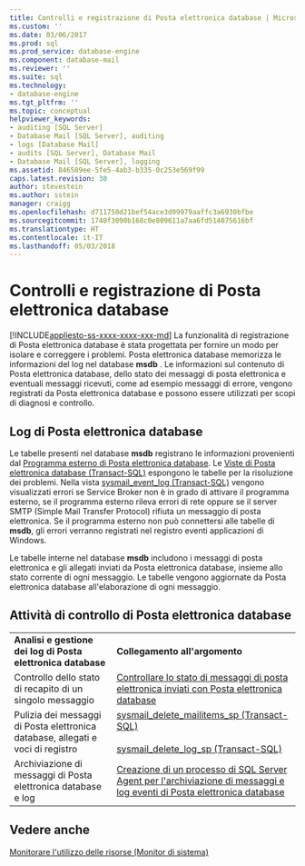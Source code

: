 ```yaml
---
title: Controlli e registrazione di Posta elettronica database | Microsoft Docs
ms.custom: ''
ms.date: 03/06/2017
ms.prod: sql
ms.prod_service: database-engine
ms.component: database-mail
ms.reviewer: ''
ms.suite: sql
ms.technology:
- database-engine
ms.tgt_pltfrm: ''
ms.topic: conceptual
helpviewer_keywords:
- auditing [SQL Server]
- Database Mail [SQL Server], auditing
- logs [Database Mail]
- audits [SQL Server], Database Mail
- Database Mail [SQL Server], logging
ms.assetid: 846589ee-5fe5-4ab3-b335-0c253e569f99
caps.latest.revision: 30
author: stevestein
ms.author: sstein
manager: craigg
ms.openlocfilehash: d711750d21bef54ace3d99979aaffc3a6930bfbe
ms.sourcegitcommit: 1740f3090b168c0e809611a7aa6fd514075616bf
ms.translationtype: HT
ms.contentlocale: it-IT
ms.lasthandoff: 05/03/2018
---
```

# <a name="database-mail-log-and-audits"></a>Controlli e registrazione di Posta elettronica database
[!INCLUDE[appliesto-ss-xxxx-xxxx-xxx-md](../../includes/appliesto-ss-xxxx-xxxx-xxx-md.md)]
  La funzionalità di registrazione di Posta elettronica database è stata progettata per fornire un modo per isolare e correggere i problemi. Posta elettronica database memorizza le informazioni del log nel database **msdb** . Le informazioni sul contenuto di Posta elettronica database, dello stato dei messaggi di posta elettronica e eventuali messaggi ricevuti, come ad esempio messaggi di errore, vengono registrati da Posta elettronica database e possono essere utilizzati per scopi di diagnosi e controllo.  
  
## <a name="database-mail-logs"></a>Log di Posta elettronica database  
 Le tabelle presenti nel database **msdb** registrano le informazioni provenienti dal [Programma esterno di Posta elettronica database](../../relational-databases/database-mail/database-mail-external-program.md). Le [Viste di Posta elettronica database &#40;Transact-SQL&#41;](../../relational-databases/system-catalog-views/database-mail-views-transact-sql.md) espongono le tabelle per la risoluzione dei problemi. Nella vista [sysmail_event_log &#40;Transact-SQL&#41;](../../relational-databases/system-catalog-views/sysmail-event-log-transact-sql.md) vengono visualizzati errori se Service Broker non è in grado di attivare il programma esterno, se il programma esterno rileva errori di rete oppure se il server SMTP (Simple Mail Transfer Protocol) rifiuta un messaggio di posta elettronica. Se il programma esterno non può connettersi alle tabelle di **msdb**, gli errori verranno registrati nel registro eventi applicazioni di Windows.  
  
 Le tabelle interne nel database **msdb** includono i messaggi di posta elettronica e gli allegati inviati da Posta elettronica database, insieme allo stato corrente di ogni messaggio. Le tabelle vengono aggiornate da Posta elettronica database all'elaborazione di ogni messaggio.  
  
## <a name="database-mail-auditing-tasks"></a>Attività di controllo di Posta elettronica database  
  
|||  
|-|-|  
|**Analisi e gestione dei log di Posta elettronica database**|**Collegamento all'argomento**|  
|Controllo dello stato di recapito di un singolo messaggio|[Controllare lo stato di messaggi di posta elettronica inviati con Posta elettronica database](../../relational-databases/database-mail/check-the-status-of-e-mail-messages-sent-with-database-mail.md)|  
|Pulizia dei messaggi di Posta elettronica database, allegati e voci di registro|[sysmail_delete_mailitems_sp &#40;Transact-SQL&#41;](../../relational-databases/system-stored-procedures/sysmail-delete-mailitems-sp-transact-sql.md)<br /><br /> [sysmail_delete_log_sp &#40;Transact-SQL&#41;](../../relational-databases/system-stored-procedures/sysmail-delete-log-sp-transact-sql.md)|  
|Archiviazione di messaggi di Posta elettronica database e log|[Creazione di un processo di SQL Server Agent per l'archiviazione di messaggi e log eventi di Posta elettronica database](../../relational-databases/database-mail/create-a-sql-server-agent-job-to-archive-database-mail-messages-and-event-logs.md)|  
  
## <a name="see-also"></a>Vedere anche  
 [Monitorare l'utilizzo delle risorse &#40;Monitor di sistema&#41;](../../relational-databases/performance-monitor/monitor-resource-usage-system-monitor.md)  
  
  
